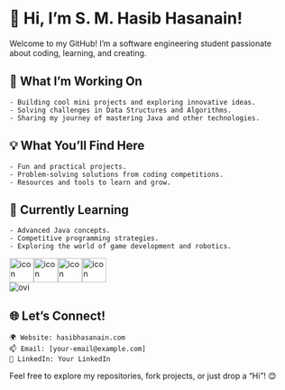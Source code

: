 # 👋 Hi, I’m S. M. Hasib Hasanain!

Welcome to my GitHub! I’m a software engineering student passionate about coding, learning, and creating.

## 🚀 What I’m Working On

    - Building cool mini projects and exploring innovative ideas.
    - Solving challenges in Data Structures and Algorithms.
    - Sharing my journey of mastering Java and other technologies.

## 💡 What You’ll Find Here

    - Fun and practical projects.
    - Problem-solving solutions from coding competitions.
    - Resources and tools to learn and grow.

## 🌱 Currently Learning

    - Advanced Java concepts.
    - Competitive programming strategies.
    - Exploring the world of game development and robotics.

<div style="display: flex; align-items: flex-start;"><img src="https://techstack-generator.vercel.app/java-icon.svg" alt="icon" width="43" height="43" /><img src="https://techstack-generator.vercel.app/mysql-icon.svg" alt="icon" width="43" height="43" /><img src="https://techstack-generator.vercel.app/cpp-icon.svg" alt="icon" width="43" height="43" /><img src="https://techstack-generator.vercel.app/github-icon.svg" alt="icon" width="43" height="43" /></div>

<img src="https://github-readme-stats.vercel.app/api/top-langs?username=smhasibhasnain&show_icons=true&locale=en&layout=compact&theme=chartreuse-dark" alt="ovi" />

## 🌐 Let’s Connect!

    🌍 Website: hasibhasanain.com
    📫 Email: [your-email@example.com]
    💼 LinkedIn: Your LinkedIn

Feel free to explore my repositories, fork projects, or just drop a “Hi”! 😊
